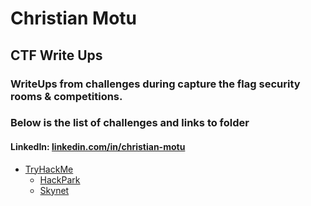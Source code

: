 # Christian Motu
## CTF Write Ups

### WriteUps from challenges during capture the flag security rooms & competitions.
### Below is the list of challenges and links to folder
#### LinkedIn: [linkedin.com/in/christian-motu][1]

* [TryHackMe][2]
  * [HackPark][3]
  * [Skynet][4]

[1]: https://www.linkedin.com/in/christian-motu
[2]: https://tryhackme.com/
[3]: https://tryhackme.com/room/hackpark
[4]: https://tryhackme.com/room/skynet
